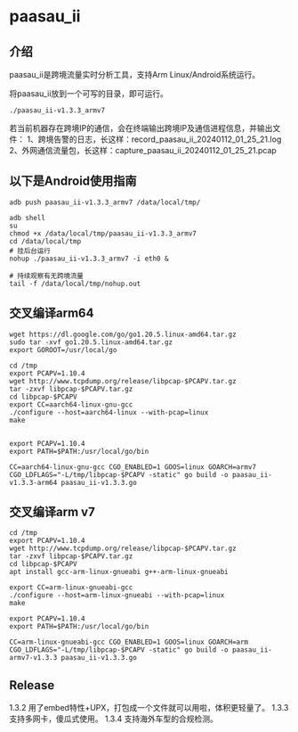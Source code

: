 # paasau_ii
## 介绍
paasau_ii是跨境流量实时分析工具，支持Arm Linux/Android系统运行。

将paasau_ii放到一个可写的目录，即可运行。
```
./paasau_ii-v1.3.3_armv7
```
若当前机器存在跨境IP的通信，会在终端输出跨境IP及通信进程信息，并输出文件：
1、跨境告警的日志，长这样：record_paasau_ii_20240112_01_25_21.log
2、外网通信流量包，长这样：capture_paasau_ii_20240112_01_25_21.pcap


## 以下是Android使用指南
```
adb push paasau_ii-v1.3.3_armv7 /data/local/tmp/

adb shell
su
chmod +x /data/local/tmp/paasau_ii-v1.3.3_armv7
cd /data/local/tmp
# 挂后台运行
nohup ./paasau_ii-v1.3.3_armv7 -i eth0 &

# 持续观察有无跨境流量
tail -f /data/local/tmp/nohup.out
```


## 交叉编译arm64
```
wget https://dl.google.com/go/go1.20.5.linux-amd64.tar.gz
sudo tar -xvf go1.20.5.linux-amd64.tar.gz
export GOROOT=/usr/local/go

cd /tmp
export PCAPV=1.10.4
wget http://www.tcpdump.org/release/libpcap-$PCAPV.tar.gz
tar -zxvf libpcap-$PCAPV.tar.gz
cd libpcap-$PCAPV
export CC=aarch64-linux-gnu-gcc
./configure --host=aarch64-linux --with-pcap=linux
make


export PCAPV=1.10.4
export PATH=$PATH:/usr/local/go/bin

CC=aarch64-linux-gnu-gcc CGO_ENABLED=1 GOOS=linux GOARCH=armv7 CGO_LDFLAGS="-L/tmp/libpcap-$PCAPV -static" go build -o paasau_ii-v1.3.3-arm64 paasau_ii-v1.3.3.go 
```

## 交叉编译arm v7
```
cd /tmp
export PCAPV=1.10.4
wget http://www.tcpdump.org/release/libpcap-$PCAPV.tar.gz
tar -zxvf libpcap-$PCAPV.tar.gz
cd libpcap-$PCAPV
apt install gcc-arm-linux-gnueabi g++-arm-linux-gnueabi

export CC=arm-linux-gnueabi-gcc
./configure --host=arm-linux-gnueabi --with-pcap=linux
make

export PCAPV=1.10.4
export PATH=$PATH:/usr/local/go/bin

CC=arm-linux-gnueabi-gcc CGO_ENABLED=1 GOOS=linux GOARCH=arm CGO_LDFLAGS="-L/tmp/libpcap-$PCAPV -static" go build -o paasau_ii-armv7-v1.3.3 paasau_ii-v1.3.3.go

```


## Release
1.3.2 用了embed特性+UPX，打包成一个文件就可以用啦，体积更轻量了。
1.3.3 支持多网卡，傻瓜式使用。
1.3.4 支持海外车型的合规检测。